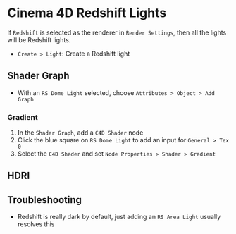 # Cinema 4D Redshift Lights

If `Redshift` is selected as the renderer in `Render Settings`, then all the lights will be Redshift lights.

- `Create > Light`: Create a Redshift light

## Shader Graph

- With an `RS Dome Light` selected, choose `Attributes > Object > Add Graph`

### Gradient

1. In the `Shader Graph`, add a `C4D Shader` node
2. Click the blue square on `RS Dome Light` to add an input for `General > Tex 0`
3. Select the `C4D Shader` and set `Node Properties > Shader > Gradient`

## HDRI

## Troubleshooting

- Redshift is really dark by default, just adding an `RS Area Light` usually resolves this
